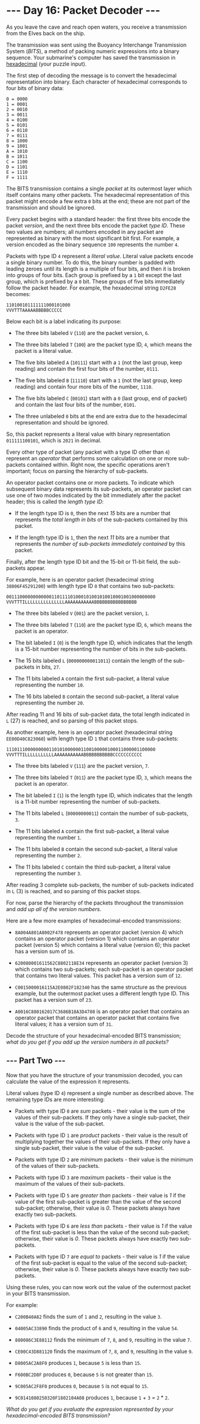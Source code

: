 # --- Day 16: Packet Decoder ---

As you leave the cave and reach open waters, you receive a transmission from the Elves back on the ship.

The transmission was sent using the Buoyancy Interchange Transmission System (*BITS*), a method of packing numeric expressions into a binary sequence. Your submarine's computer has saved the transmission in [hexadecimal](https://en.wikipedia.org/wiki/Hexadecimal) (your puzzle input).

The first step of decoding the message is to convert the hexadecimal representation into binary. Each character of hexadecimal corresponds to four bits of binary data:

```
0 = 0000
1 = 0001
2 = 0010
3 = 0011
4 = 0100
5 = 0101
6 = 0110
7 = 0111
8 = 1000
9 = 1001
A = 1010
B = 1011
C = 1100
D = 1101
E = 1110
F = 1111

```

The BITS transmission contains a single *packet* at its outermost layer which itself contains many other packets. The hexadecimal representation of this packet might encode a few extra `0` bits at the end; these are not part of the transmission and should be ignored.

Every packet begins with a standard header: the first three bits encode the packet *version*, and the next three bits encode the packet *type ID*. These two values are numbers; all numbers encoded in any packet are represented as binary with the most significant bit first. For example, a version encoded as the binary sequence `100` represents the number `4`.

Packets with type ID `4` represent a *literal value*. Literal value packets encode a single binary number. To do this, the binary number is padded with leading zeroes until its length is a multiple of four bits, and then it is broken into groups of four bits. Each group is prefixed by a `1` bit except the last group, which is prefixed by a `0` bit. These groups of five bits immediately follow the packet header. For example, the hexadecimal string `D2FE28` becomes:

```
110100101111111000101000
VVVTTTAAAAABBBBBCCCCC

```

Below each bit is a label indicating its purpose:


 - The three bits labeled `V` (`110`) are the packet version, `6`.

 - The three bits labeled `T` (`100`) are the packet type ID, `4`, which means the packet is a literal value.

 - The five bits labeled `A` (`10111`) start with a `1` (not the last group, keep reading) and contain the first four bits of the number, `0111`.

 - The five bits labeled `B` (`11110`) start with a `1` (not the last group, keep reading) and contain four more bits of the number, `1110`.

 - The five bits labeled `C` (`00101`) start with a `0` (last group, end of packet) and contain the last four bits of the number, `0101`.

 - The three unlabeled `0` bits at the end are extra due to the hexadecimal representation and should be ignored.


So, this packet represents a literal value with binary representation `011111100101`, which is `2021` in decimal.

Every other type of packet (any packet with a type ID other than `4`) represent an *operator* that performs some calculation on one or more sub-packets contained within. Right now, the specific operations aren't important; focus on parsing the hierarchy of sub-packets.

An operator packet contains one or more packets. To indicate which subsequent binary data represents its sub-packets, an operator packet can use one of two modes indicated by the bit immediately after the packet header; this is called the *length type ID*:


 - If the length type ID is `0`, then the next *15* bits are a number that represents the *total length in bits* of the sub-packets contained by this packet.

 - If the length type ID is `1`, then the next *11* bits are a number that represents the *number of sub-packets immediately contained* by this packet.


Finally, after the length type ID bit and the 15-bit or 11-bit field, the sub-packets appear.

For example, here is an operator packet (hexadecimal string `38006F45291200`) with length type ID `0` that contains two sub-packets:

```
00111000000000000110111101000101001010010001001000000000
VVVTTTILLLLLLLLLLLLLLLAAAAAAAAAAABBBBBBBBBBBBBBBB

```


 - The three bits labeled `V` (`001`) are the packet version, `1`.

 - The three bits labeled `T` (`110`) are the packet type ID, `6`, which means the packet is an operator.

 - The bit labeled `I` (`0`) is the length type ID, which indicates that the length is a 15-bit number representing the number of bits in the sub-packets.

 - The 15 bits labeled `L` (`000000000011011`) contain the length of the sub-packets in bits, `27`.

 - The 11 bits labeled `A` contain the first sub-packet, a literal value representing the number `10`.

 - The 16 bits labeled `B` contain the second sub-packet, a literal value representing the number `20`.


After reading 11 and 16 bits of sub-packet data, the total length indicated in `L` (27) is reached, and so parsing of this packet stops.

As another example, here is an operator packet (hexadecimal string `EE00D40C823060`) with length type ID `1` that contains three sub-packets:

```
11101110000000001101010000001100100000100011000001100000
VVVTTTILLLLLLLLLLLAAAAAAAAAAABBBBBBBBBBBCCCCCCCCCCC

```


 - The three bits labeled `V` (`111`) are the packet version, `7`.

 - The three bits labeled `T` (`011`) are the packet type ID, `3`, which means the packet is an operator.

 - The bit labeled `I` (`1`) is the length type ID, which indicates that the length is a 11-bit number representing the number of sub-packets.

 - The 11 bits labeled `L` (`00000000011`) contain the number of sub-packets, `3`.

 - The 11 bits labeled `A` contain the first sub-packet, a literal value representing the number `1`.

 - The 11 bits labeled `B` contain the second sub-packet, a literal value representing the number `2`.

 - The 11 bits labeled `C` contain the third sub-packet, a literal value representing the number `3`.


After reading 3 complete sub-packets, the number of sub-packets indicated in `L` (3) is reached, and so parsing of this packet stops.

For now, parse the hierarchy of the packets throughout the transmission and *add up all of the version numbers*.

Here are a few more examples of hexadecimal-encoded transmissions:


 - `8A004A801A8002F478` represents an operator packet (version 4) which contains an operator packet (version 1) which contains an operator packet (version 5) which contains a literal value (version 6); this packet has a version sum of `16`.

 - `620080001611562C8802118E34` represents an operator packet (version 3) which contains two sub-packets; each sub-packet is an operator packet that contains two literal values. This packet has a version sum of `12`.

 - `C0015000016115A2E0802F182340` has the same structure as the previous example, but the outermost packet uses a different length type ID. This packet has a version sum of `23`.

 - `A0016C880162017C3686B18A3D4780` is an operator packet that contains an operator packet that contains an operator packet that contains five literal values; it has a version sum of `31`.


Decode the structure of your hexadecimal-encoded BITS transmission; *what do you get if you add up the version numbers in all packets?*

## --- Part Two ---

Now that you have the structure of your transmission decoded, you can calculate the value of the expression it represents.

Literal values (type ID `4`) represent a single number as described above. The remaining type IDs are more interesting:


 - Packets with type ID `0` are *sum* packets - their value is the sum of the values of their sub-packets. If they only have a single sub-packet, their value is the value of the sub-packet.

 - Packets with type ID `1` are *product* packets - their value is the result of multiplying together the values of their sub-packets. If they only have a single sub-packet, their value is the value of the sub-packet.

 - Packets with type ID `2` are *minimum* packets - their value is the minimum of the values of their sub-packets.

 - Packets with type ID `3` are *maximum* packets - their value is the maximum of the values of their sub-packets.

 - Packets with type ID `5` are *greater than* packets - their value is *1* if the value of the first sub-packet is greater than the value of the second sub-packet; otherwise, their value is *0*. These packets always have exactly two sub-packets.

 - Packets with type ID `6` are *less than* packets - their value is *1* if the value of the first sub-packet is less than the value of the second sub-packet; otherwise, their value is *0*. These packets always have exactly two sub-packets.

 - Packets with type ID `7` are *equal to* packets - their value is *1* if the value of the first sub-packet is equal to the value of the second sub-packet; otherwise, their value is *0*. These packets always have exactly two sub-packets.


Using these rules, you can now work out the value of the outermost packet in your BITS transmission.

For example:


 - `C200B40A82` finds the sum of `1` and `2`, resulting in the value `3`.

 - `04005AC33890` finds the product of `6` and `9`, resulting in the value `54`.

 - `880086C3E88112` finds the minimum of `7`, `8`, and `9`, resulting in the value `7`.

 - `CE00C43D881120` finds the maximum of `7`, `8`, and `9`, resulting in the value `9`.

 - `D8005AC2A8F0` produces `1`, because `5` is less than `15`.

 - `F600BC2D8F` produces `0`, because `5` is not greater than `15`.

 - `9C005AC2F8F0` produces `0`, because `5` is not equal to `15`.

 - `9C0141080250320F1802104A08` produces `1`, because `1` + `3` = `2` * `2`.


*What do you get if you evaluate the expression represented by your hexadecimal-encoded BITS transmission?*


